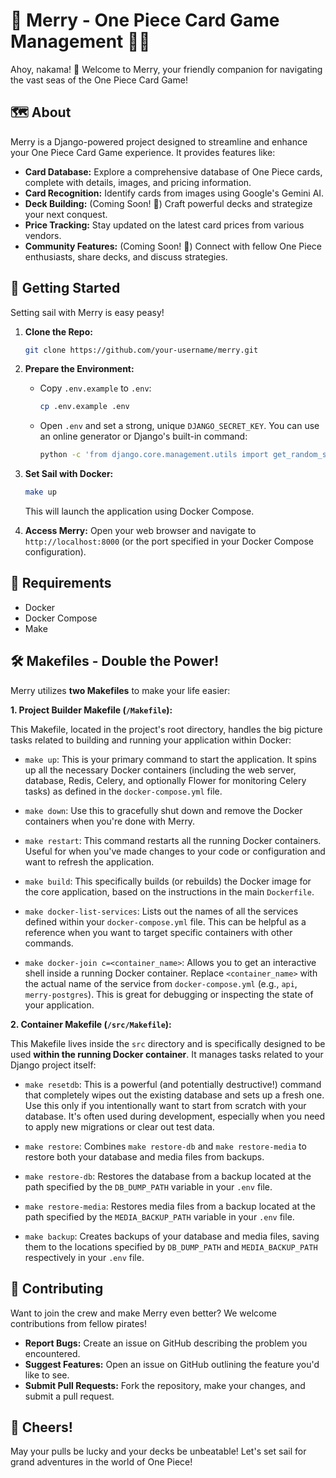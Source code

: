 # 🌊 Merry - One Piece Card Game Management 🏴‍☠️

Ahoy, nakama! 👋 Welcome to Merry, your friendly companion for navigating the vast seas of the One Piece Card Game!

## 🗺️ About

Merry is a Django-powered project designed to streamline and enhance your One Piece Card Game experience. It provides features like:

- **Card Database:** Explore a comprehensive database of One Piece cards, complete with details, images, and pricing information.
- **Card Recognition:** Identify cards from images using Google's Gemini AI. 
- **Deck Building:** (Coming Soon! 🚧) Craft powerful decks and strategize your next conquest.
- **Price Tracking:** Stay updated on the latest card prices from various vendors.
- **Community Features:** (Coming Soon! 🚧) Connect with fellow One Piece enthusiasts, share decks, and discuss strategies.

## 🚀 Getting Started

Setting sail with Merry is easy peasy! 

1. **Clone the Repo:** 
   ```bash
   git clone https://github.com/your-username/merry.git
   ```

2. **Prepare the Environment:**
    - Copy `.env.example` to `.env`:
        ```bash
        cp .env.example .env
        ```
    - Open `.env` and set a strong, unique `DJANGO_SECRET_KEY`. You can use an online generator or Django's built-in command:
        ```bash
        python -c 'from django.core.management.utils import get_random_secret_key; print(get_random_secret_key())'
        ```

3. **Set Sail with Docker:**
   ```bash
   make up
   ```
   This will launch the application using Docker Compose.

4. **Access Merry:** Open your web browser and navigate to `http://localhost:8000` (or the port specified in your Docker Compose configuration).

## 🧰 Requirements

- Docker
- Docker Compose
- Make

## 🛠️ Makefiles - Double the Power!

Merry utilizes **two Makefiles** to make your life easier:

**1. Project Builder Makefile (`/Makefile`):**

   This Makefile, located in the project's root directory, handles the big picture tasks related to building and running your application within Docker:

   - `make up`: This is your primary command to start the application. It spins up all the necessary Docker containers (including the web server, database, Redis, Celery, and optionally Flower for monitoring Celery tasks) as defined in the `docker-compose.yml` file.

   - `make down`: Use this to gracefully shut down and remove the Docker containers when you're done with Merry.

   - `make restart`:  This command restarts all the running Docker containers. Useful for when you've made changes to your code or configuration and want to refresh the application.

   - `make build`: This specifically builds (or rebuilds) the Docker image for the core application, based on the instructions in the main `Dockerfile`.

   - `make docker-list-services`:  Lists out the names of all the services defined within your `docker-compose.yml` file. This can be helpful as a reference when you want to target specific containers with other commands.

   - `make docker-join c=<container_name>`: Allows you to get an interactive shell inside a running Docker container. Replace `<container_name>` with the actual name of the service from `docker-compose.yml` (e.g., `api`, `merry-postgres`). This is great for debugging or inspecting the state of your application.

**2. Container Makefile (`/src/Makefile`):**

   This Makefile lives inside the `src` directory and is specifically designed to be used **within the running Docker container**. It manages tasks related to your Django project itself:

   - `make resetdb`: This is a powerful (and potentially destructive!) command that completely wipes out the existing database and sets up a fresh one.  Use this only if you intentionally want to start from scratch with your database. It's often used during development, especially when you need to apply new migrations or clear out test data.

   - `make restore`:  Combines `make restore-db` and `make restore-media` to restore both your database and media files from backups. 

   - `make restore-db`: Restores the database from a backup located at the path specified by the `DB_DUMP_PATH` variable in your `.env` file. 

   - `make restore-media`:  Restores media files from a backup located at the path specified by the `MEDIA_BACKUP_PATH` variable in your `.env` file.

   - `make backup`:  Creates backups of your database and media files, saving them to the locations specified by `DB_DUMP_PATH` and `MEDIA_BACKUP_PATH` respectively in your `.env` file.

## 🤝 Contributing

Want to join the crew and make Merry even better?  We welcome contributions from fellow pirates! 

- **Report Bugs:** Create an issue on GitHub describing the problem you encountered. 
- **Suggest Features:** Open an issue on GitHub outlining the feature you'd like to see.
- **Submit Pull Requests:** Fork the repository, make your changes, and submit a pull request. 

## 🍻 Cheers!

May your pulls be lucky and your decks be unbeatable!  Let's set sail for grand adventures in the world of One Piece!
